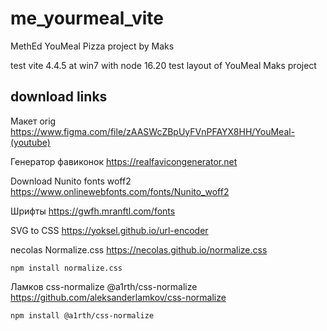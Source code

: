 # me_yourmeal_vite

 MethEd YouMeal Pizza project by Maks

test vite 4.4.5 at win7 with node 16.20
test layout of YouMeal Maks project

## download links

Макет orig
<https://www.figma.com/file/zAASWcZBpUyFVnPFAYX8HH/YouMeal-(youtube)>

Генератор фавиконок
<https://realfavicongenerator.net>

Download Nunito fonts woff2
<https://www.onlinewebfonts.com/fonts/Nunito_woff2>

Шрифты
<https://gwfh.mranftl.com/fonts>

SVG to CSS
<https://yoksel.github.io/url-encoder>

necolas Normalize.css
<https://necolas.github.io/normalize.css>

`npm install normalize.css`

Ламков css-normalize @a1rth/css-normalize
<https://github.com/aleksanderlamkov/css-normalize>

```bash
npm install @a1rth/css-normalize
```

